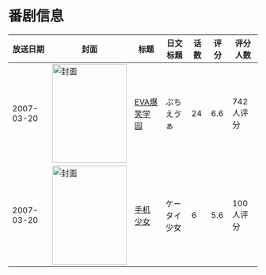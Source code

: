 # 番剧信息

|放送日期|封面|标题|日文标题|话数|评分|评分人数|
|---|---|---|---|---|---|---|
|2007-03-20|<img src="//lain.bgm.tv/pic/cover/c/f1/5e/2682_Um0ti.jpg" alt="封面" style="width:150px;height:200px;object-fit:cover;">|[EVA爆笑学园](https://bangumi.tv/subject/2682)|ぷちえゔぁ|24|6.6|742人评分|
|2007-03-20|<img src="//lain.bgm.tv/pic/cover/c/cb/16/12381_aKDj0.jpg" alt="封面" style="width:150px;height:200px;object-fit:cover;">|[手机少女](https://bangumi.tv/subject/12381)|ケータイ少女|6|5.6|100人评分|
